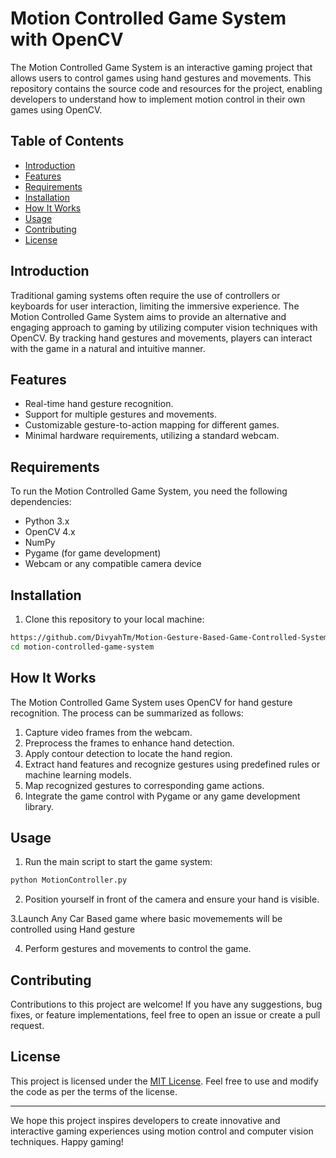 # Motion Controlled Game System with OpenCV


The Motion Controlled Game System is an interactive gaming project that allows users to control games using hand gestures and movements. This repository contains the source code and resources for the project, enabling developers to understand how to implement motion control in their own games using OpenCV.

## Table of Contents

- [Introduction](#introduction)
- [Features](#features)
- [Requirements](#requirements)
- [Installation](#installation)
- [How It Works](#how-it-works)
- [Usage](#usage)
- [Contributing](#contributing)
- [License](#license)

## Introduction

Traditional gaming systems often require the use of controllers or keyboards for user interaction, limiting the immersive experience. The Motion Controlled Game System aims to provide an alternative and engaging approach to gaming by utilizing computer vision techniques with OpenCV. By tracking hand gestures and movements, players can interact with the game in a natural and intuitive manner.

## Features

- Real-time hand gesture recognition.
- Support for multiple gestures and movements.
- Customizable gesture-to-action mapping for different games.
- Minimal hardware requirements, utilizing a standard webcam.

## Requirements

To run the Motion Controlled Game System, you need the following dependencies:

- Python 3.x
- OpenCV 4.x
- NumPy
- Pygame (for game development)
- Webcam or any compatible camera device

## Installation

1. Clone this repository to your local machine:

```bash
https://github.com/DivyahTm/Motion-Gesture-Based-Game-Controlled-System.git
cd motion-controlled-game-system
```

## How It Works

The Motion Controlled Game System uses OpenCV for hand gesture recognition. The process can be summarized as follows:

1. Capture video frames from the webcam.
2. Preprocess the frames to enhance hand detection.
3. Apply contour detection to locate the hand region.
4. Extract hand features and recognize gestures using predefined rules or machine learning models.
5. Map recognized gestures to corresponding game actions.
6. Integrate the game control with Pygame or any game development library.

## Usage

1. Run the main script to start the game system:

```bash
python MotionController.py
```

2. Position yourself in front of the camera and ensure your hand is visible.

3.Launch Any Car Based game where basic movemements will be controlled using Hand gesture 

4. Perform gestures and movements to control the game.


## Contributing

Contributions to this project are welcome! If you have any suggestions, bug fixes, or feature implementations, feel free to open an issue or create a pull request.

## License

This project is licensed under the [MIT License](LICENSE). Feel free to use and modify the code as per the terms of the license.

---

We hope this project inspires developers to create innovative and interactive gaming experiences using motion control and computer vision techniques. Happy gaming!
